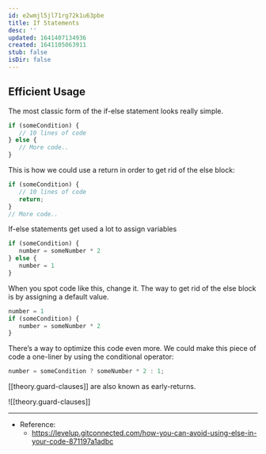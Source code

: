 ```yaml
---
id: e2wmjl5jl71rg72k1u63pbe
title: If Statements
desc: ''
updated: 1641407134936
created: 1641105063911
stub: false
isDir: false
---
```



## Efficient Usage

The most classic form of the if-else statement looks really simple.

```js
if (someCondition) {
   // 10 lines of code
} else {
   // More code..
}
```

This is how we could use a return in order to get rid of the else block:

```js
if (someCondition) {
   // 10 lines of code
   return;
} 
// More code..
```

If-else statements get used a lot to assign variables

```js
if (someCondition) {
   number = someNumber * 2
} else {
   number = 1
}
```

When you spot code like this, change it. The way to get rid of the else block is by assigning a default value.

```js
number = 1
if (someCondition) {
   number = someNumber * 2
}
```

There’s a way to optimize this code even more. We could make this piece of code a one-liner by using the conditional operator:

```js
number = someCondition ? someNumber * 2 : 1;
```

[[theory.guard-clauses]] are also known as early-returns.

![[theory.guard-clauses]]

---

- Reference:
  - <https://levelup.gitconnected.com/how-you-can-avoid-using-else-in-your-code-871197a1adbc> 
